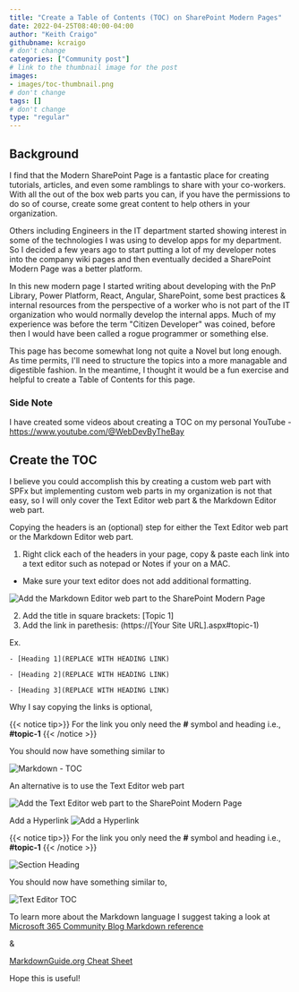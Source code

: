 ```yaml
---
title: "Create a Table of Contents (TOC) on SharePoint Modern Pages"
date: 2022-04-25T08:40:00-04:00
author: "Keith Craigo"
githubname: kcraigo
# don't change
categories: ["Community post"]
# link to the thumbnail image for the post
images:
- images/toc-thumbnail.png
# don't change
tags: []
# don't change
type: "regular"
---
```



## Background ##

I find that the Modern SharePoint Page is a fantastic place for creating tutorials, articles, and even some ramblings to share with your co-workers.
With all the out of the box web parts you can, if you have the permissions to do so of course, create some great content to help others in your organization.


Others including Engineers in the IT department started showing interest in some of the technologies I was using to develop apps for my department. 
So I decided a few years ago to start putting a lot of my developer notes into the company wiki pages and then eventually decided a SharePoint Modern Page was a better platform. 


In this new modern page I started writing about developing with the PnP Library, Power Platform, React, Angular, SharePoint, some best practices & internal resources from the perspective of a worker who is not part of the IT organization who would normally develop the internal apps. 
Much of my experience was before the term "Citizen Developer" was coined, before then I would have been called a rogue programmer or something else.


This page has become somewhat long not quite a Novel but long enough.  
As time permits, I'll need to structure the topics into a more managable and digestible fashion. 
In the meantime, I thought it would be a fun exercise and helpful to create a Table of Contents for this page. 

### Side Note ###
I have created some videos about creating a TOC on my personal YouTube - https://www.youtube.com/@WebDevByTheBay

## Create the TOC ##
I believe you could accomplish this by creating a custom web part with SPFx but implementing custom web parts in my organization is not that easy, so I will only cover the Text Editor web part & the Markdown Editor web part.

Copying the headers is an (optional) step for either the Text Editor web part or the Markdown Editor web part.

1. Right click each of the headers in your page, copy & paste each link into a text editor such as notepad or Notes if your on a MAC. 

- Make sure your text editor does not add additional formatting.

![Add the Markdown Editor web part to the SharePoint Modern Page](images/markdown-web-part.png) 

2. Add the title in square brackets: [Topic 1]
3. Add the link in parethesis: (https://[Your Site URL].aspx#topic-1)

Ex.

`- [Heading 1](REPLACE WITH HEADING LINK)`

`- [Heading 2](REPLACE WITH HEADING LINK)`

`- [Heading 3](REPLACE WITH HEADING LINK)`

Why I say copying the links is optional, 


{{< notice tip>}}
For the link you only need the <strong>#</strong> symbol and heading i.e., <strong>#topic-1</strong>
{{< /notice >}}

You should now have something similar to 

![Markdown - TOC](images/toc-markdown-links.png) 


An alternative is to use the Text Editor web part

![Add the Text Editor web part to the SharePoint Modern Page](images/text-editor-web-part.png) 

Add a Hyperlink
![Add a Hyperlink](images/text-editor-hyperlink.png) 

{{< notice tip>}}
For the link you only need the <strong>#</strong> symbol and heading i.e., <strong>#topic-1</strong>
{{< /notice >}}


![Section Heading](images/text-editor-hyperlink-heading.png) 

You should now have something similar to,

![Text Editor TOC](images/text-editor-TOC.png) 

To learn more about the Markdown language I suggest taking a look at
[Microsoft 365 Community Blog Markdown reference](https://github.com/pnp/blog/wiki/Microsoft-365-Community-Blog-Markdown-reference)

&

[MarkdownGuide.org Cheat Sheet](https://www.markdownguide.org/basic-syntax)

Hope this is useful!